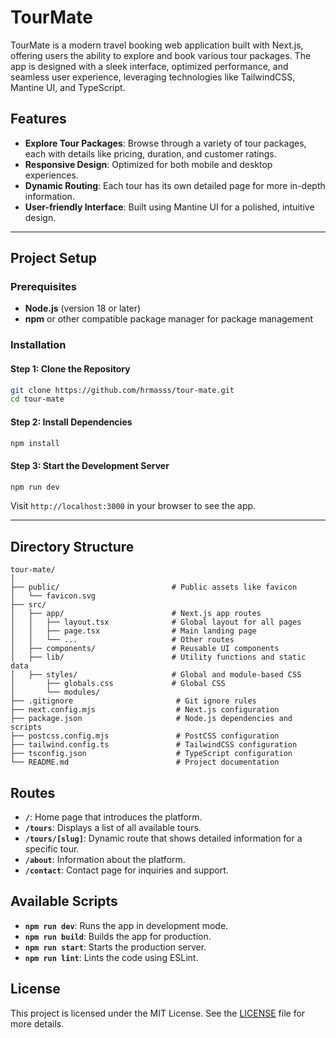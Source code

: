 # TourMate

TourMate is a modern travel booking web application built with Next.js, offering users the ability to explore and book various tour packages. The app is designed with a sleek interface, optimized performance, and seamless user experience, leveraging technologies like TailwindCSS, Mantine UI, and TypeScript.

## Features

-   **Explore Tour Packages**: Browse through a variety of tour packages, each with details like pricing, duration, and customer ratings.
-   **Responsive Design**: Optimized for both mobile and desktop experiences.
-   **Dynamic Routing**: Each tour has its own detailed page for more in-depth information.
-   **User-friendly Interface**: Built using Mantine UI for a polished, intuitive design.

---

## Project Setup

### Prerequisites

-   **Node.js** (version 18 or later)
-   **npm** or other compatible package manager for package management

### Installation

#### Step 1: Clone the Repository

```bash
git clone https://github.com/hrmasss/tour-mate.git
cd tour-mate
```

#### Step 2: Install Dependencies

```bash
npm install
```

#### Step 3: Start the Development Server

```bash
npm run dev
```

Visit `http://localhost:3000` in your browser to see the app.

---

## Directory Structure

```
tour-mate/
│
├── public/                         # Public assets like favicon
│   └── favicon.svg
├── src/
│   ├── app/                        # Next.js app routes
│   │   ├── layout.tsx              # Global layout for all pages
│   │   ├── page.tsx                # Main landing page
│   │   └── ...                     # Other routes
│   ├── components/                 # Reusable UI components
│   ├── lib/                        # Utility functions and static data
│   ├── styles/                     # Global and module-based CSS
│       ├── globals.css             # Global CSS
│       └── modules/
├── .gitignore                       # Git ignore rules
├── next.config.mjs                  # Next.js configuration
├── package.json                     # Node.js dependencies and scripts
├── postcss.config.mjs               # PostCSS configuration
├── tailwind.config.ts               # TailwindCSS configuration
├── tsconfig.json                    # TypeScript configuration
└── README.md                        # Project documentation
```

## Routes

-   **`/`**: Home page that introduces the platform.
-   **`/tours`**: Displays a list of all available tours.
-   **`/tours/[slug]`**: Dynamic route that shows detailed information for a specific tour.
-   **`/about`**: Information about the platform.
-   **`/contact`**: Contact page for inquiries and support.

## Available Scripts

-   **`npm run dev`**: Runs the app in development mode.
-   **`npm run build`**: Builds the app for production.
-   **`npm run start`**: Starts the production server.
-   **`npm run lint`**: Lints the code using ESLint.

## License

This project is licensed under the MIT License. See the [LICENSE](LICENSE) file for more details.
